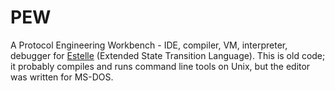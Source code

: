 # PEW

A Protocol Engineering Workbench - IDE, compiler, VM, interpreter, debugger for 
[Estelle](http://www-lor.int-evry.fr/idemcop/uk/est-lang/download/short-estelle-tutorial.pdf)
(Extended State Transition Language). This is old code; it probably compiles and runs command line
tools on Unix, but the editor was written for MS-DOS.
